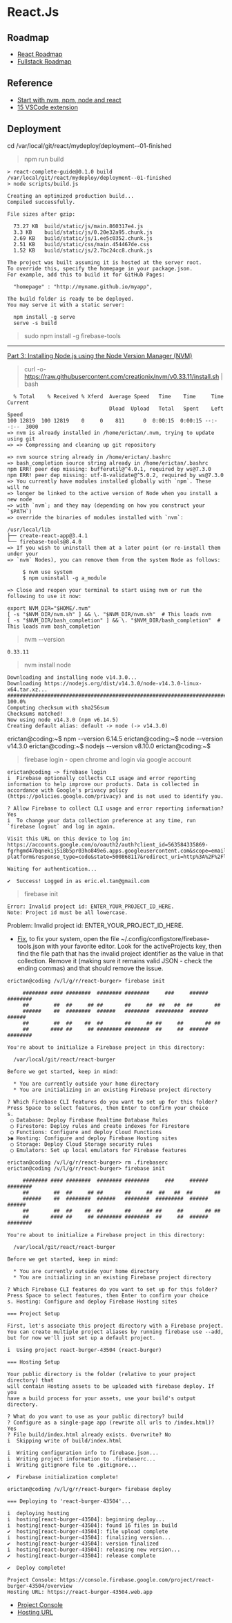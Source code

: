# React.Js

## Roadmap

- [React Roadmap](https://medium.com/free-code-camp/learning-react-roadmap-from-scratch-to-advanced-bff7735531b6)
- [Fullstack Roadmap](https://medium.com/@dtkatz/how-to-learn-fullstack-development-a-roadmap-in-charts-9b9e4aac400f)

## Reference
- [Start with nvm, npm, node and react](https://medium.com/@eisoftlabs/installing-and-using-nvm-npm-and-react-js-712bf612af20)
- [15 VSCode extension](https://levelup.gitconnected.com/15-vs-code-extension-to-save-your-time-and-make-you-a-better-developer-506f79baec53)



## Deployment

cd /var/local/git/react/mydeploy/deployment--01-finished

> npm run build

```
> react-complete-guide@0.1.0 build /var/local/git/react/mydeploy/deployment--01-finished
> node scripts/build.js

Creating an optimized production build...
Compiled successfully.

File sizes after gzip:

  73.27 KB  build/static/js/main.860317e4.js
  3.3 KB    build/static/js/0.20e32a95.chunk.js
  2.69 KB   build/static/js/1.ee5c0352.chunk.js
  2.51 KB   build/static/css/main.454467de.css
  1.52 KB   build/static/js/2.7bc24cc8.chunk.js

The project was built assuming it is hosted at the server root.
To override this, specify the homepage in your package.json.
For example, add this to build it for GitHub Pages:

  "homepage" : "http://myname.github.io/myapp",

The build folder is ready to be deployed.
You may serve it with a static server:

  npm install -g serve
  serve -s build

```

> sudo npm install -g firebase-tools


-------------------------------------------------------------------------

[Part 3: Installing Node,js using the Node Version Manager (NVM)
](https://hostadvice.com/how-to/how-to-install-node-js-on-ubuntu-18-04/)

> curl -o- https://raw.githubusercontent.com/creationix/nvm/v0.33.11/install.sh | bash
```
  % Total    % Received % Xferd  Average Speed   Time    Time     Time  Current
                                 Dload  Upload   Total   Spent    Left  Speed
100 12819  100 12819    0     0    811      0  0:00:15  0:00:15 --:--:--  3000
=> nvm is already installed in /home/erictan/.nvm, trying to update using git
=> => Compressing and cleaning up git repository

=> nvm source string already in /home/erictan/.bashrc
=> bash_completion source string already in /home/erictan/.bashrc
npm ERR! peer dep missing: bufferutil@^4.0.1, required by ws@7.3.0
npm ERR! peer dep missing: utf-8-validate@^5.0.2, required by ws@7.3.0
=> You currently have modules installed globally with `npm`. These will no
=> longer be linked to the active version of Node when you install a new node
=> with `nvm`; and they may (depending on how you construct your `$PATH`)
=> override the binaries of modules installed with `nvm`:

/usr/local/lib
├── create-react-app@3.4.1
└── firebase-tools@8.4.0
=> If you wish to uninstall them at a later point (or re-install them under your
=> `nvm` Nodes), you can remove them from the system Node as follows:

     $ nvm use system
     $ npm uninstall -g a_module

=> Close and reopen your terminal to start using nvm or run the following to use it now:

export NVM_DIR="$HOME/.nvm"
[ -s "$NVM_DIR/nvm.sh" ] && \. "$NVM_DIR/nvm.sh"  # This loads nvm
[ -s "$NVM_DIR/bash_completion" ] && \. "$NVM_DIR/bash_completion"  # This loads nvm bash_completion
``` 

> nvm --version
```
0.33.11
```
> nvm install node
```
Downloading and installing node v14.3.0...
Downloading https://nodejs.org/dist/v14.3.0/node-v14.3.0-linux-x64.tar.xz...
######################################################################### 100.0%
Computing checksum with sha256sum
Checksums matched!
Now using node v14.3.0 (npm v6.14.5)
Creating default alias: default -> node (-> v14.3.0)
```

erictan@coding:~$ npm --version
6.14.5
erictan@coding:~$ node --version
v14.3.0
erictan@coding:~$ nodejs --version
v8.10.0
erictan@coding:~$ 



> firebase login
    -   open chrome and login via google account
```
erictan@coding ~> firebase login
i  Firebase optionally collects CLI usage and error reporting information to help improve our products. Data is collected in accordance with Google's privacy policy (https://policies.google.com/privacy) and is not used to identify you.

? Allow Firebase to collect CLI usage and error reporting information? Yes
i  To change your data collection preference at any time, run `firebase logout` and log in again.

Visit this URL on this device to log in:
https://accounts.google.com/o/oauth2/auth?client_id=563584335869-fgrhgmd47bqnekij5i8b5pr03ho849e6.apps.googleusercontent.com&scope=email%20openid%20https%3A%2F%2Fwww.googleapis.com%2Fauth%2Fcloudplatformprojects.readonly%20https%3A%2F%2Fwww.googleapis.com%2Fauth%2Ffirebase%20https%3A%2F%2Fwww.googleapis.com%2Fauth%2Fcloud-platform&response_type=code&state=500868117&redirect_uri=http%3A%2F%2Flocalhost%3A9005

Waiting for authentication...

✔  Success! Logged in as eric.el.tan@gmail.com
```


> firebase init

```
Error: Invalid project id: ENTER_YOUR_PROJECT_ID_HERE.
Note: Project id must be all lowercase.
``` 

Problem: Invalid project id: ENTER_YOUR_PROJECT_ID_HERE.

 - [Fix](https://github.com/firebase/firebase-tools/issues/2203), to fix your system, open the file ~/.config/configstore/firebase-tools.json with your favorite editor. Look for the activeProjects key, then find the file path that has the invalid project identifier as the value in that collection. Remove it (making sure it remains valid JSON - check the ending commas) and that should remove the issue.
 
```
erictan@coding /v/l/g/r/react-burger> firebase init

     ######## #### ########  ######## ########     ###     ######  ########
     ##        ##  ##     ## ##       ##     ##  ##   ##  ##       ##
     ######    ##  ########  ######   ########  #########  ######  ######
     ##        ##  ##    ##  ##       ##     ## ##     ##       ## ##
     ##       #### ##     ## ######## ########  ##     ##  ######  ########

You're about to initialize a Firebase project in this directory:

  /var/local/git/react/react-burger

Before we get started, keep in mind:

  * You are currently outside your home directory
  * You are initializing in an existing Firebase project directory

? Which Firebase CLI features do you want to set up for this folder? Press Space to select features, then Enter to confirm your choice
s. 
 ◯ Database: Deploy Firebase Realtime Database Rules
 ◯ Firestore: Deploy rules and create indexes for Firestore
 ◯ Functions: Configure and deploy Cloud Functions
❯◉ Hosting: Configure and deploy Firebase Hosting sites
 ◯ Storage: Deploy Cloud Storage security rules
 ◯ Emulators: Set up local emulators for Firebase features

```

```
erictan@coding /v/l/g/r/react-burger> rm .firebaserc 
erictan@coding /v/l/g/r/react-burger> firebase init

     ######## #### ########  ######## ########     ###     ######  ########
     ##        ##  ##     ## ##       ##     ##  ##   ##  ##       ##
     ######    ##  ########  ######   ########  #########  ######  ######
     ##        ##  ##    ##  ##       ##     ## ##     ##       ## ##
     ##       #### ##     ## ######## ########  ##     ##  ######  ########

You're about to initialize a Firebase project in this directory:

  /var/local/git/react/react-burger

Before we get started, keep in mind:

  * You are currently outside your home directory
  * You are initializing in an existing Firebase project directory

? Which Firebase CLI features do you want to set up for this folder? Press Space to select features, then Enter to confirm your choice
s. Hosting: Configure and deploy Firebase Hosting sites

=== Project Setup

First, let's associate this project directory with a Firebase project.
You can create multiple project aliases by running firebase use --add, 
but for now we'll just set up a default project.

i  Using project react-burger-43504 (react-burger)

=== Hosting Setup

Your public directory is the folder (relative to your project directory) that
will contain Hosting assets to be uploaded with firebase deploy. If you
have a build process for your assets, use your build's output directory.

? What do you want to use as your public directory? build
? Configure as a single-page app (rewrite all urls to /index.html)? Yes
? File build/index.html already exists. Overwrite? No
i  Skipping write of build/index.html

i  Writing configuration info to firebase.json...
i  Writing project information to .firebaserc...
i  Writing gitignore file to .gitignore...

✔  Firebase initialization complete!
```

```
erictan@coding /v/l/g/r/react-burger> firebase deploy

=== Deploying to 'react-burger-43504'...

i  deploying hosting
i  hosting[react-burger-43504]: beginning deploy...
i  hosting[react-burger-43504]: found 16 files in build
✔  hosting[react-burger-43504]: file upload complete
i  hosting[react-burger-43504]: finalizing version...
✔  hosting[react-burger-43504]: version finalized
i  hosting[react-burger-43504]: releasing new version...
✔  hosting[react-burger-43504]: release complete

✔  Deploy complete!

Project Console: https://console.firebase.google.com/project/react-burger-43504/overview
Hosting URL: https://react-burger-43504.web.app
```

- [Project Console](https://console.firebase.google.com/project/react-burger-43504/overview)
- [Hosting URL](https://react-burger-43504.web.app)